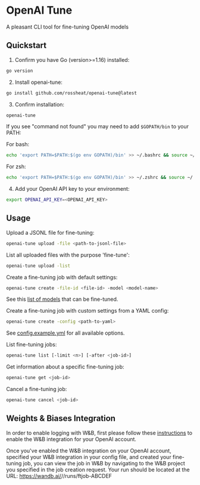 # OpenAI Tune

A pleasant CLI tool for fine-tuning OpenAI models

## Quickstart

1. Confirm you have Go (version>=1.16) installed:
```bash
go version
```

2. Install openai-tune:
```bash
go install github.com/rossheat/openai-tune@latest
```

3. Confirm installation: 
```bash
openai-tune
```

If you see "command not found" you may need to add `$GOPATH/bin` to your PATH: 

For bash:
```bash
echo 'export PATH=$PATH:$(go env GOPATH)/bin' >> ~/.bashrc && source ~/.bashrc
```

For zsh: 
```bash
echo 'export PATH=$PATH:$(go env GOPATH)/bin' >> ~/.zshrc && source ~/.zshrc
```

4. Add your OpenAI API key to your environment:
```bash
export OPENAI_API_KEY=<OPENAI_API_KEY>
```

## Usage

Upload a JSONL file for fine-tuning:
```bash
openai-tune upload -file <path-to-jsonl-file>
```

List all uploaded files with the purpose 'fine-tune':
```bash
openai-tune upload -list
```

Create a fine-tuning job with default settings:
```bash
openai-tune create -file-id <file-id> -model <model-name>
```

See this [list of models](https://platform.openai.com/docs/guides/fine-tuning/#which-models-can-be-fine-tuned) that can be fine-tuned.

Create a fine-tuning job with custom settings from a YAML config:
```bash
openai-tune create -config <path-to-yaml>
```

See [config.example.yml](config.example.yml) for all available options.

List fine-tuning jobs:
```bash
openai-tune list [-limit <n>] [-after <job-id>]
```

Get information about a specific fine-tuning job:
```bash
openai-tune get <job-id>
```

Cancel a fine-tuning job:
```bash
openai-tune cancel <job-id>
```

## Weights & Biases Integration

In order to enable logging with W&B, first please follow these [instructions](https://platform.openai.com/docs/guides/fine-tuning#weights-and-biases-integration) to enable the W&B integration for your OpenAI account.

Once you've enabled the W&B integration on your OpenAI account, specified your W&B integration in your config file, and created your fine-tuning job, you can view the job in W&B by navigating to the W&B project you specified in the job creation request. Your run should be located at the URL: https://wandb.ai/<WANDB-ENTITY>/<WANDB-PROJECT>/runs/ftjob-ABCDEF